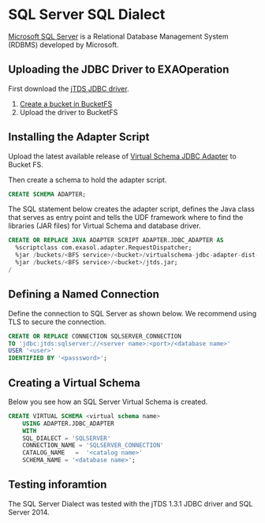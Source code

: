 # SQL Server SQL Dialect

[Microsoft SQL Server](https://www.microsoft.com/en-us/sql-server/sql-server-2017) is a Relational Database Management System (RDBMS) developed by Microsoft. 

## Uploading the JDBC Driver to EXAOperation

First download the [jTDS JDBC driver](https://sourceforge.net/projects/jtds/files/).

1. [Create a bucket in BucketFS](https://docs.exasol.com/administration/on-premise/bucketfs/create_new_bucket_in_bucketfs_service.htm)
1. Upload the driver to BucketFS

## Installing the Adapter Script

Upload the latest available release of [Virtual Schema JDBC Adapter](https://github.com/exasol/virtual-schemas/releases) to Bucket FS.

Then create a schema to hold the adapter script.

```sql
CREATE SCHEMA ADAPTER;
```

The SQL statement below creates the adapter script, defines the Java class that serves as entry point and tells the UDF framework where to find the libraries (JAR files) for Virtual Schema and database driver.

```sql
CREATE OR REPLACE JAVA ADAPTER SCRIPT ADAPTER.JDBC_ADAPTER AS
  %scriptclass com.exasol.adapter.RequestDispatcher;
  %jar /buckets/<BFS service>/<bucket>/virtualschema-jdbc-adapter-dist-2.0.1.jar;
  %jar /buckets/<BFS service>/<bucket>/jtds.jar;
/
```

## Defining a Named Connection

Define the connection to SQL Server as shown below. We recommend using TLS to secure the connection.

```sql
CREATE OR REPLACE CONNECTION SQLSERVER_CONNECTION
TO 'jdbc:jtds:sqlserver://<server name>:<port>/<database name>'
USER '<user>'
IDENTIFIED BY '<passsword>';
```

## Creating a Virtual Schema

Below you see how an SQL Server Virtual Schema is created.

```sql
CREATE VIRTUAL SCHEMA <virtual schema name>
    USING ADAPTER.JDBC_ADAPTER
    WITH
    SQL_DIALECT = 'SQLSERVER'
    CONNECTION_NAME = 'SQLSERVER_CONNECTION'
    CATALOG_NAME   =  '<catalog name>'
    SCHEMA_NAME = '<database name>';
```

## Testing inforamtion

The SQL Server Dialect was tested with the jTDS 1.3.1 JDBC driver and SQL Server 2014.